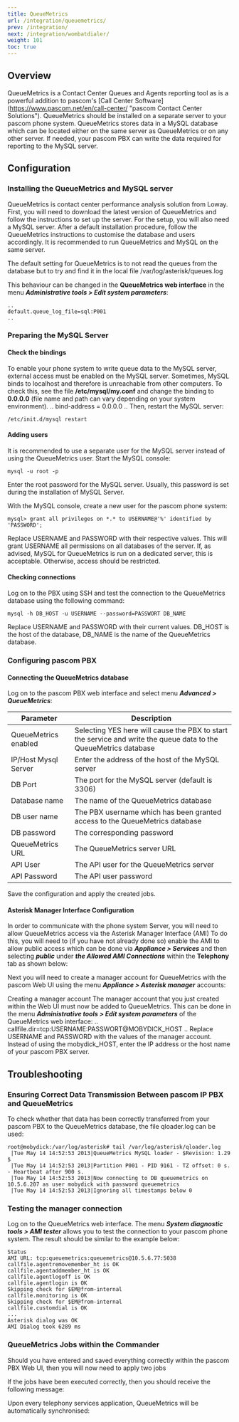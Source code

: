 ```yaml
---
title: QueueMetrics
url: /integration/queuemetrics/
prev: /integration/
next: /integration/wombatdialer/
weight: 101
toc: true
---
```

## Overview

QueueMetrics is a Contact Center Queues and Agents reporting tool as is a powerful addition to pascom's [Call Center Software] (https://www.pascom.net/en/call-center/ "pascom Contact Center Solutions"). QueueMetrics should be installed on a separate server to your pascom phone system. QueueMetrics stores data in a MySQL database which can be located either on the same server as QueueMetrics or on any other server. If needed, your pascom PBX can write the data required for reporting to the MySQL server.

## Configuration

### Installing the QueueMetrics and MySQL server
QueueMetrics is contact center performance analysis solution from Loway. First, you will need to download the latest version of QueueMetrics and follow the instructions to set up the server. For the setup, you will also need a MySQL server. After a default installation procedure, follow the QueueMetrics instructions to customise the database and users accordingly. It is recommended to run QueueMetrics and MySQL on the same server.

The default setting for QueueMetrics is to not read the queues from the database but to try and find it in the local file /var/log/asterisk/queues.log

This behaviour can be changed in the **QueueMetrics web interface** in the menu ***Administrative tools > Edit system parameters***:
    
    ..
    default.queue_log_file=sql:P001
    ..

### Preparing the MySQL Server

#### Check the bindings
To enable your phone system to write queue data to the MySQL server, external access must be enabled on the MySQL server. Sometimes, MySQL binds to localhost and therefore is unreachable from other computers. To check this, see the file **/etc/mysql/my.conf** and change the binding to **0.0.0.0** (file name and path can vary depending on your system environment).
    ..
    bind-address = 0.0.0.0
    ..
Then, restart the MySQL server:

    /etc/init.d/mysql restart

#### Adding users
It is recommended to use a separate user for the MySQL server instead of using the QueueMetrics user. Start the MySQL console:

    mysql -u root -p
    
Enter the root password for the MySQL server. Usually, this password is set during the installation of MySQL Server.


With the MySQL console, create a new user for the pascom phone system:

    mysql> grant all privileges on *.* to USERNAME@'%' identified by 'PASSWORD';

Replace USERNAME and PASSWORD with their respective values. This will grant USERNAME all permissions on all databases of the server. If, as advised, MySQL for QueueMetrics is run on a dedicated server, this is acceptable. Otherwise, access should be restricted.

#### Checking connections
Log on to the PBX using SSH and test the connection to the QueueMetrics database using the following command:

    mysql -h DB_HOST -u USERNAME --password=PASSWORT DB_NAME

Replace USERNAME and PASSWORD with their current values. DB_HOST is the host of the database, DB_NAME is the name of the QueueMetrics database.

### Configuring pascom PBX

#### Connecting the QueueMetrics database
Log on to the pascom PBX web interface and select menu ***Advanced > QueueMetrics***:

 
|Parameter|Description|
|---------|---------|
|QueueMetrics enabled| Selecting YES here will cause the PBX to start the service and write the queue data to the QueueMetrics database|
|IP/Host Mysql Server| Enter the address of the host of the MySQL server|
|DB Port|  The port for the MySQL server (default is 3306)|
|Database name|    The name of the QueueMetrics database|
|DB user name| The PBX username which has been granted access to the QueueMetrics database|
|DB password|  The corresponding password|
|QueueMetrics URL| The QueueMetrics server URL|
|API User| The API user for the QueueMetrics server|
|API Password| The API user password|

Save the configuration and apply the created jobs.

#### Asterisk Manager Interface Configuration
In order to communicate with the phone system Server, you will need to allow QueueMetrics access via the Asterisk Manager Interface (AMI)
To do this, you will need to (if you have not already done so) enable the AMI to allow public access which can be done via ***Appliance > Services*** and then selecting ***public*** under ***the Allowed AMI Connections*** within the **Telephony** tab as shown below:

 Next you will need to create a manager account for QueueMetrics with the pascom Web UI using the menu ***Appliance > Asterisk manager*** accounts:

 
Creating a manager account
The manager account that you just created within the Web UI must now be added to QueueMetrics. This can be done in the menu ***Administrative tools > Edit system parameters*** of the QueueMetrics web interface:
..
callfile.dir=tcp:USERNAME:PASSWORT@MOBYDICK_HOST
..
Replace USERNAME and PASSWORD with the values of the manager account. Instead of using the mobydick_HOST, enter the IP address or the host name of your pascom PBX server.

## Troubleshooting
### Ensuring Correct Data Transmission Between pascom IP PBX and QueueMetrics
To check whether that data has been correctly transferred from your pascom PBX to the QueueMetrics database, the file qloader.log can be used:

    root@mobydick:/var/log/asterisk# tail /var/log/asterisk/qloader.log 
     |Tue May 14 14:52:53 2013|QueueMetrics MySQL loader - $Revision: 1.29 $
     |Tue May 14 14:52:53 2013|Partition P001 - PID 9161 - TZ offset: 0 s. - Heartbeat after 900 s.
     |Tue May 14 14:52:53 2013|Now connecting to DB queuemetrics on 10.5.6.207 as user mobydick with password queuemetrics
     |Tue May 14 14:52:53 2013|Ignoring all timestamps below 0
### Testing the manager connection
Log on to the QueueMetrics web interface. The menu ***System diagnostic tools > AMI tester*** allows you to test the connection to your pascom phone system. The result should be similar to the example below:

    Status 
    AMI URL: tcp:queuemetrics:queuemetrics@10.5.6.77:5038
    callfile.agentremovemember_ht is OK
    callfile.agentaddmember_ht is OK
    callfile.agentlogoff is OK
    callfile.agentlogin is OK
    Skipping check for $EM@from-internal
    callfile.monitoring is OK
    Skipping check for $EM@from-internal
    callfile.customdial is OK
    ...
    Asterisk dialog was OK
    AMI Dialog took 6289 ms
### QueueMetrics Jobs within the Commander
Should you have entered and saved everything correctly within the pascom PBX Web UI, then you will now need to apply two jobs

If the jobs have been executed correctly, then you should receive the following message:

Upon every telephony services application, QueueMetrics will be automatically synchronised: 
